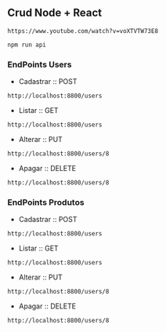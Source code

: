 ## Crud Node + React

```link
https://www.youtube.com/watch?v=voXTVTW73E8
```

```RodarApi
npm run api
```

### EndPoints Users
* Cadastrar :: POST
```
http://localhost:8800/users
```

* Listar :: GET
```
http://localhost:8800/users
```

* Alterar :: PUT
```
http://localhost:8800/users/8
```

* Apagar :: DELETE
```
http://localhost:8800/users/8
```

### EndPoints Produtos
* Cadastrar :: POST
```
http://localhost:8800/users
```

* Listar :: GET
```
http://localhost:8800/users
```

* Alterar :: PUT
```
http://localhost:8800/users/8
```

* Apagar :: DELETE
```
http://localhost:8800/users/8
```